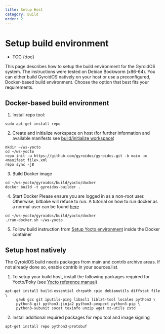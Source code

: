 ```yaml
---
title: Setup Host
category: Build
order: 2
---
```


# Setup build environment
- TOC
{:toc}

This page describes how to setup the build environment for the GyroidOS system.
The instructions were tested on Debian Bookworm (x86-64).
You can either build GyroidOS natively on your host or use a preconfigured, Docker-based build environment.
Choose the option that best fits your requirements.

## Docker-based build environment
1. Install repo tool:
```
sudo apt-get install repo
```

2. Create and initialize workspace on host (for further information and available manifests see [build/initialize workspace](/build/build#initialize-workspace))
```
mkdir ~/ws-yocto
cd ~/ws-yocto
repo init -u https://github.com/gyroidos/gyroidos.git -b main -m <manifest file>.xml
repo sync -j8
```
3. Build Docker image
```
cd ~/ws-yocto/gyroidos/build/yocto/docker
docker build -t gyroidos-builder .
```
4. Start Docker
Please ensure you are logged in as a non-root user. Otherwise, bitbake will refuse to run. A tutorial on how to run docker as a normal user can be found [here](https://docs.docker.com/install/linux/linux-postinstall/)
```
cd ~/ws-yocto/gyroidos/build/yocto/docker
./run-docker.sh ~/ws-yocto
```
5. Follow build instruction from [Setup Yocto environment](/build/build#setup-yocto-environment) inside the Docker container


## Setup host natively

The GyroidOS build needs packages from main and contrib archive areas. If not already done so, enable contrib in your sources.list.

1. To setup your build host, install the following packages required for Yocto/Poky (see
[Yocto reference manual](https://docs.yoctoproject.org/kirkstone/ref-manual/system-requirements.html#required-packages-for-the-build-host))
```
apt-get install build-essential chrpath cpio debianutils diffstat file \
     gawk gcc git iputils-ping libacl1 liblz4-tool locales python3 \
     python3-git python3-jinja2 python3-pexpect python3-pip \
     python3-subunit socat texinfo unzip wget xz-utils zstd
```
2. Install additional required packages for repo tool and image signing
```
apt-get install repo python3-protobuf
```

<!--
### IDS trusted connector specific requirements (optionally)
Install the following software packages for a Yarn-based
build of the [Trusted Connector](/index#use-cases) core compartment.
Note that this step is already included in the Docker-based environment above.


1. Install Java 8 JDK and additional dependencies
```
apt-get update
apt-get install kmod procps curl apt-get install openjdk-8-jdk-headless openjdk-8-jre-headless
```
2. Install Nodejs 11
```
curl -sL https://deb.nodesource.com/setup_11.x | bash -
apt-get install nodejs
```
3. Install Yarn
```
curl -sS https://dl.yarnpkg.com/debian/pubkey.gpg | apt-key add -
echo "deb http://dl.yarnpkg.com/debian/ stable main" | tee /etc/apt/sources.list.d/yarn.list
apt-get update
apt-get install yarn
```
-->
